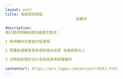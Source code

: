 ```yaml
---                
layout: post       
title: 电商视觉排版
                                招募中
           
description: 
我们提供明确电商风格理念需求：

1 有明确的文案盒内容逻辑

2 需要能理解意思和调性做出优质 电商排版的人

3 对排版和图形设计有较高审美和理解的
     
contenturl: https://pro.lagou.com/project/6561.html      
---                 
```

